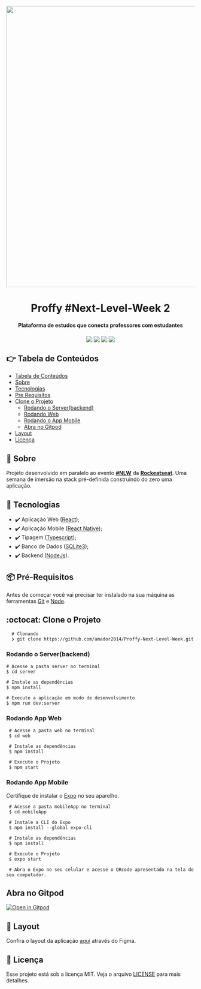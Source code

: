 <p align="center" >
  <img align="center" width="750px" src="https://i.pinimg.com/564x/b3/7b/09/b37b095b7d3b7b0a6a1ff745b100e456.jpg" />
</p>

<p align="center" > 
  <h1 align="center"> Proffy #Next-Level-Week 2 </h1>
  <h4 align="center" > Plataforma de estudos que conecta professores com estudantes </h4>
</p>

<p align="center" >
  <img align="center" src="https://img.shields.io/github/last-commit/amador2014/Proffy-Next-Level-Week">
  <img align="center" src="https://img.shields.io/github/license/amador2014/Proffy-Next-Level-Week" />
  <img align="center" src="https://img.shields.io/github/languages/count/amador2014/Proffy-Next-Level-Week" />
  <img align="center" src="https://img.shields.io/github/languages/top/amador2014/Proffy-Next-Level-Week" />
</p>


<div id="tabela-de-conteudo" />

## :point_right: Tabela de Conteúdos 
- [Tabela de Conteúdos](#tabela-de-conteudo)
- [Sobre](#sobre)
- [Tecnologias](#tech)
- [Pre Requisitos](#pre-requisitos)
- [Clone o Projeto](#clonando)
  - [Rodando o Server(backend)](#run-node)
  - [Rodando Web](#run-web)
  - [Rodando o App Mobile](#run-mobile)
  - [Abra no Gitpod](#gitpod)
- [Layout](#layout)
- [Licença](#licenca)


<div id="sobre" />

## :pushpin: Sobre
Projeto desenvolvido em paralelo ao evento **[#NLW](https://nextlevelweek.com)** da **[Rockeatseat](https://rocketseat.com.br/)**. Uma semana de imersão na stack pré-definida construindo do zero uma aplicação.


<div id="tech" />

## :rocket: Tecnologias
- :heavy_check_mark: Aplicação Web ([React](https://reactjs.org/));
- :heavy_check_mark: Aplicação Mobile ([React Native](https://reactnative.dev/));
- :heavy_check_mark: Tipagem ([Typescript](https://www.typescriptlang.org/));
- :heavy_check_mark: Banco de Dados ([SQLite3](https://www.sqlite.org/index.html));
- :heavy_check_mark: Backend ([NodeJs](https://nodejs.org/en/)). 


<div id="pre-requisitos" />

## 📦️ Pré-Requisitos
Antes de começar você vai precisar ter instalado na sua máquina as ferramentas [Git](https://git-scm.com/downloads) e [Node](https://nodejs.org/en/). 



<div id="clonando" />

## :octocat: Clone o Projeto
```git
  # Clonando
  ❯ git clone https://github.com/amador2014/Proffy-Next-Level-Week.git
 ```

<div id="run-node" />

### Rodando o Server(backend)

```
# Acesse a pasta server no terminal
$ cd server

# Instale as dependências
$ npm install

# Execute a aplicação em modo de desenvolvimento
$ npm run dev:server
```

<div id="run-web" />

### Rodando App Web
```
 # Acesse a pasta web no terminal
 $ cd web

 # Instale as dependências
 $ npm install

 # Execute o Projeto
 $ npm start 
```


<div id="run-mobile" />

### Rodando App Mobile
Certifique de instalar o [Expo](https://docs.expo.io/) no seu aparelho.

```
 # Acesse a pasta mobileApp no terminal
 $ cd mobileApp

 # Instale a CLI do Expo
 $ npm install --global expo-cli
 
 # Instale as dependências
 $ npm install

 # Execute o Projeto
 $ expo start

 # Abra o Expo no seu celular e acesse o QRcode apresentado na tela do seu computador. 
```

<div id="gitpod" />

## Abra no Gitpod
[![Open in Gitpod](https://gitpod.io/button/open-in-gitpod.svg)](https://gitpod.io/#https://github.com/amador2014/Proffy-Next-Level-Week)


<!---
### Features

- [x] Cadastro de usuário
- [x] Cadastro de cliente
- [ ] Cadastro de produtos
-->


<div id="layout" />

## 🎨 Layout
Confira o layout da aplicação [aqui](https://www.figma.com/file/By7PRV05rF8VzENyXHzScQ/Proffy-Mobile-2.0-(Copy)) através do Figma.


<div id="licenca" />

## :memo: Licença
Esse projeto está sob a licença MIT. Veja o arquivo [LICENSE](LICENSE.md) para mais detalhes.





